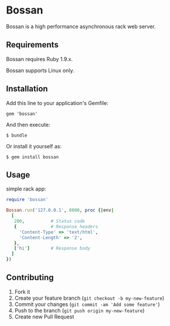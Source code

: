 # Bossan

Bossan is a high performance asynchronous rack web server.

## Requirements

Bossan requires Ruby 1.9.x.

Bossan supports Linux only.

## Installation

Add this line to your application's Gemfile:

    gem 'bossan'

And then execute:

    $ bundle

Or install it yourself as:

    $ gem install bossan

## Usage

simple rack app:

``` ruby
require 'bossan'

Bossan.run('127.0.0.1', 8000, proc {|env|
  [
   200,          # Status code
   {             # Response headers
     'Content-Type' => 'text/html',
     'Content-Length' => '2',
   },
   ['hi']        # Response body
  ]
})
```

## Contributing

1. Fork it
2. Create your feature branch (`git checkout -b my-new-feature`)
3. Commit your changes (`git commit -am 'Add some feature'`)
4. Push to the branch (`git push origin my-new-feature`)
5. Create new Pull Request
